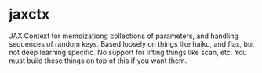 # jaxctx
JAX Context for memoizationg collections of parameters, and handling sequences of random keys.
Based loosely on things like haiku, and flax, but not deep learning specific. No support for lifting things like 
scan, etc. You must build these things on top of this if you want them.
